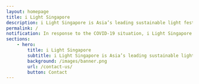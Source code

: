 ```yaml
---
layout: homepage
title: i Light Singapore
description: i Light Singapore is Asia’s leading sustainable light festival
permalink: /
notification: In response to the COVID-19 situation, i Light Singapore 2020 has been cancelled.
sections:
    - hero:
        title: i Light Singapore
        subtitle: i Light Singapore is Asia’s leading sustainable light festival
        background: /images/banner.png
        url: /contact-us/
        button: Contact
---
```

